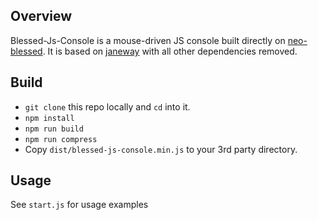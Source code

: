 ## Overview

Blessed-Js-Console is a mouse-driven JS console built directly on [neo-blessed](https://github.com/embarklabs/neo-blessed).
It is based on [janeway](https://github.com/11ways/janeway) with all other dependencies removed.

## Build

- `git clone` this repo locally and `cd` into it.
- `npm install`
- `npm run build`
- `npm run compress`
- Copy `dist/blessed-js-console.min.js` to your 3rd party directory.

## Usage

See `start.js` for usage examples 
